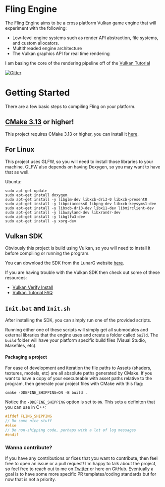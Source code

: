 # Fling Engine
The Fling Engine aims to be a cross platform Vulkan game engine that will experiment with the following:

* Low-level engine systems such as render API abstraction, file systems, and custom allocators.
* Multithreaded engine architecture
* The Vulkan graphics API for real time rendering

I am basing the core of the rendering pipeline off of the 
[Vulkan Tutorial](https://vulkan-tutorial.com/Drawing_a_triangle/Setup/Validation_layers)

[![Gitter](https://badges.gitter.im/fling-engine/community.svg)](https://gitter.im/fling-engine/community?utm_source=badge&utm_medium=badge&utm_campaign=pr-badge)

# Getting Started

There are a few basic steps to compiling Fling on your platform. 

## [CMake 3.13](https://cmake.org/download/) or higher!
This project requires CMake 3.13 or higher, you can install it [here](https://cmake.org/download/).

## For Linux
This project uses GLFW, so you will need to install those libraries to your machine.
GLFW also depends on having Doxygen, so you may want to have that as well.

Ubuntu:
```
sudo apt-get update
sudo apt-get install doxygen
sudo apt-get install -y libglm-dev libxcb-dri3-0 libxcb-present0
sudo apt-get install -y libpciaccess0 libpng-dev libxcb-keysyms1-dev
sudo apt-get install -y libxcb-dri3-dev libx11-dev libmirclient-dev
sudo apt-get install -y libwayland-dev libxrandr-dev
sudo apt-get install -y libglfw3-dev
sudo apt-get install -y xorg-dev
```

## Vulkan SDK
Obviously this project is build using Vulkan, so you will need to install it before compiling 
or running the program. 

You can download the SDK from the LunarG website [here](https://www.lunarg.com/vulkan-sdk/). 

If you are having trouble with the Vulkan SDK then check out some of these resources: 
* [Vulkan Verify Install](https://vulkan.lunarg.com/doc/view/1.1.106.0/windows/getting_started.html#user-content-verify-the-installation)
* [Vulkan Tutorial FAQ](https://vulkan-tutorial.com/FAQ)

## `Init.bat` and `Init.sh`
After installing the SDK, you can simply run one of the provided scripts. 

Running either one of these scripts will simply get all submodules and external libraries
that the engine uses and create a folder called `build`. The `build` folder will have your
platform specific build files (Visual Studio, Makefiles, etc). 

#### Packaging a project

For ease of development and iteration the file paths to Assets (shaders, textures, models, etc) are all 
absolute paths generated by CMake. If you want to have a copy of your executeable with asset paths relative
to the program, then generate your project files with CMake with this flag: 

```
cmake -DDEFINE_SHIPPING=ON -B build .
```

Notice the `-DDEFINE_SHIPPING` option is set to `ON`. This sets a definiton that you can use in C++: 

```C
#ifdef FLING_SHIPPING
// Do some nice stuff
#else
// Do non-shipping code, perhaps with a lot of log messages
#endif
```


### Wanna contribute?

If you have any contributions or fixes that you want to contribute, then feel free to open 
an issue or a pull request! I'm happy to talk about the project, so feel free to reach out
to me on [Twitter](https://twitter.com/BenjaFriend?lang=en) or here on GitHub. Eventually a
goal is to have some more specific PR templates/coding standards but for now that is not a 
priority. 

